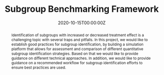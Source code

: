 ---
title: 'Subgroup Benchmarking Framework'
authors:
- Sophie Sun
date: '2020-10-15T00:00:00Z'

# Schedule page publish date (NOT proceeding's date).
publishDate: '20001-01-01T00:00:00Z'

# proceeding type.
# Legend: 0 = Uncategorized; 1 = Talk, 2 = Keynote, 3 = Workshop
# To add more update publications_types.toml and en.yaml
publication_types: ['1']
publication_type_description: Talk

# proceeding name and optional abbreviated proceeding name.
publication: Presented at 2020 Conference
publication_short: Presented at 2020 Conference

abstract: Identification of subgroups with increased or decreased treatment effect is a challenging topic with several traps and pitfalls. In this project, we would like to establish good practices for subgroup identification, by building a simulation platform that allows for assessment and comparison of different quantitative subgroup identification strategies. Based on that we would like to provide guidance on different technical approaches. In addition, we would like to provide guidance on a recommended workflow for subgroup identification efforts to ensure best practices are used.

tags:
- Rstudio
featured: false

links:
url_slides: 'https://github.com/rinpharma/2020_presentations/tree/master/talks_folder/2020-Sun-Subgroup_Benchmarking.pdf'
url_video: 'https://youtu.be/6CBxoxECihs'

---